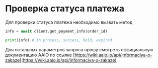 # Проверка статуса платежа

Для проверки статуса платежа необходимо вызвать метод

```python
info = await client.get_payment_info(order_id)

print(info) # in_process, success, hold, expired
```

Для остальных параметров запроса прошу смотреть оффициальную документацию AAIO по ссылке [https://wiki.aaio.io/api/informaciya-o-zakaze](https://wiki.aaio.io/api/informaciya-o-zakaze)
